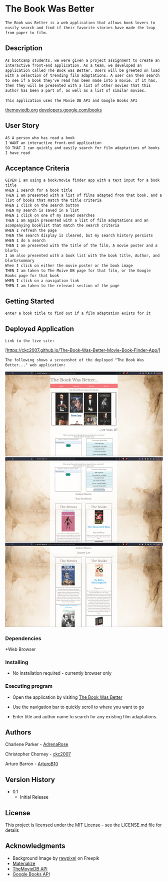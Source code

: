 # The Book Was Better

```
The Book was Better is a web application that allows book lovers to easily search and find if their favorite stories have made the leap from paper to film.
```

## Description

```
As bootcamp students, we were given a project assignment to create an interactive front-end application. As a team, we developed an application called The Book was Better. Users will be greeted on load with a selection of trending film adaptations. A user can then search to see if a book they've read has been made into a movie. If it has, then they will be presented with a list of other movies that this author has been a part of, as well as a list of similar movies.

This application uses The Movie DB API and Google Books API
```

[themoviedb.org](https://www.themoviedb.org/)
[developers.google.com/books](https://developers.google.com/books)

## User Story

```
AS A person who has read a book
I WANT an interactive front-end application
SO THAT I can quickly and easily search for film adaptations of books I have read
```

## Acceptance Criteria

```
GIVEN I am using a book/movie finder app with a text input for a book title
WHEN I search for a book title
THEN I am presented with a list of films adapted from that book, and a list of books that match the title criteria
WHEN I click on the search button
THEN my search is saved in a list
WHEN I click on one of my saved searches
THEN I am again presented with a list of film adaptations and an acompanying booklist that match the search criteria
WHEN I refresh the page
THEN the search display is cleared, but my search history persists
WHEN I do a search
THEN I am presented with The title of the film, A movie poster and a blurb;
I am also presented with a book list with the book title, Author, and blurb/summary
When I click on either the movie poster or the book image
THEN I am taken to The Moive DB page for that film, or the Google Books page for that book
WHEN I click on a navigation link
THEN I am taken to the relevant section of the page
```

## Getting Started

```
enter a book title to find out if a film adaptation exists for it
```

## Deployed Application

```
Link to the live site:
```

[https://ckc2007.github.io/The-Book-Was-Better-Movie-Book-Finder-App/]

```
The following shows a screenshot of the deployed "The Book Was Better..." web application:
```

![demo page](./assets/images/book_img1.png)
![demo page](./assets/images/book_img2.png)
![demo page](./assets/images/book_img3.png)

### Dependencies

\*Web Browser

### Installing

- No installation required - currently browser only

### Executing program

- Open the application by visiting [The Book Was Better](https://www.https://ckc2007.github.io/The-Book-Was-Better-Movie-Book-Finder-App/)

- Use the navigation bar to quickly scroll to where you want to go

- Enter title and author name to search for any existing film adaptations.

## Authors

Charlene Parker - [AdrenaRose](https://github.com/adrenarose)

Christopher Chorney - [ckc2007](https://github.com/ckc2007)

Arturo Barron - [ArturoB10](https://github.com/arturob10)

## Version History

- 0.1
  - Initial Release

## License

This project is licensed under the MIT License - see the LICENSE.md file for details

## Acknowledgments

- Background Image by [rawpixel]("https://www.freepik.com/free-photo/vintage-textured-watercolor-paper-background_15599882.htm#query=parchment&position=7&from_view=keyword&track=sph") on Freepik
- [Materialize](https://materializecss.com/getting-started.html)
- [TheMovieDB API](https://developers.themoviedb.org/3/getting-started/introduction)
- [Google Books API](https://developers.google.com/books)
